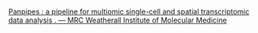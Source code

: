 [Panpipes : a pipeline for multiomic single-cell and spatial transcriptomic data analysis . — MRC Weatherall Institute of Molecular Medicine](https://qi.tc/qi/120696)